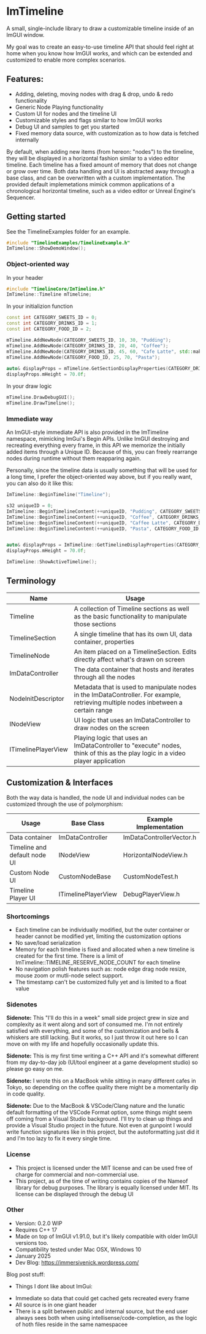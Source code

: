 
# ImTimeline 

A small, single-include library to draw a customizable timeline inside of an ImGUI window. 

My goal was to create an easy-to-use timeline API that should feel right at home when you know how ImGUI works, and which can be extended and customized to enable more complex scenarios.

## Features:
* Adding, deleting, moving nodes with drag & drop, undo & redo functionality
* Generic Node Playing functionality
* Custom UI for nodes and the timeline UI
* Customizable styles and flags similar to how ImGUI works
* Debug UI and samples to get you started
* Fixed memory data source, with customization as to how data is fetched internally

By default, when adding new items (from hereon: "nodes") to the timeline, they will  be displayed in a horizontal fashion similar to a video editor timeline. Each timeline has a fixed amount of memory that does not change or grow over time. Both data handling and UI is abstracted away through a base class, and can be overwritten with a custom implementation.
The provided default implemetations mimick common applications of a chronological horizontal timeline, such as a video editor or Unreal Engine's Sequencer.

## Getting started
See the TimelineExamples folder for an example.
```cpp
#include "TimelineExamples/TimelineExample.h"
ImTimeline::ShowDemoWindow();
```

### Object-oriented way
In your header

```cpp
#include "TimelineCore/ImTimeline.h"
ImTimeline::Timeline mTimeline;
```

In your initializion function
```cpp
const int CATEGORY_SWEETS_ID = 0;
const int CATEGORY_DRINKS_ID = 1;
const int CATEGORY_FOOD_ID = 2;

mTimeline.AddNewNode(CATEGORY_SWEETS_ID, 10, 30, "Pudding");
mTimeline.AddNewNode(CATEGORY_DRINKS_ID, 20, 40, "Coffee");
mTimeline.AddNewNode(CATEGORY_DRINKS_ID, 45, 60, "Cafe Latte", std::make_shared<CustomNodeTest>());
mTimeline.AddNewNode(CATEGORY_FOOD_ID, 25, 70, "Pasta");
    
auto& displayProps = mTimeline.GetSectionDisplayProperties(CATEGORY_DRINKS_ID);
displayProps.mHeight = 70.0f;
```

In your draw logic
```cpp
mTimeline.DrawDebugGUI();
mTimeline.DrawTimeline();
```


### Immediate way
An ImGUI-style immediate API is also provided in the ImTimeline namespace, mimicking ImGui's Begin APIs.
Unlike ImGUI destroying and recreating everything every frame, in this API we memorize the initially added items through a Unique ID. Because of this, you can freely rearrange nodes during runtime without them reapparing again.

Personally, since the timeline data is usually something that will be used for a long time, I prefer the object-oriented way above, but if you really want, you can also do it like this:

```cpp
ImTimeline::BeginTimeline("Timeline");

s32 uniqueID = 0;
ImTimeline::BeginTimelineContent(++uniqueID, "Pudding", CATEGORY_SWEETS_ID, 10, 30);
ImTimeline::BeginTimelineContent(++uniqueID, "Coffee", CATEGORY_DRINKS_ID, 20, 40);
ImTimeline::BeginTimelineContent(++uniqueID, "Caffee Latte", CATEGORY_DRINKS_ID, 45, 60, std::make_shared<CustomNodeTest>());
ImTimeline::BeginTimelineContent(++uniqueID, "Pasta", CATEGORY_FOOD_ID, 25, 70);


auto& displayProps = ImTimeline::GetTimelineDisplayProperties(CATEGORY_DRINKS_ID);
displayProps.mHeight = 70.0f;

ImTimeline::ShowActiveTimeline();
```



## Terminology

| Name | Usage | 
|----------|----------|
| Timeline | A collection of Timeline sections as well as the basic functionality to manipulate those sections  |
| TimelineSection | A single timeline that has its own UI, data container, properties |
| TimelineNode | An item placed on a TimelineSection. Edits directly affect what's drawn on screen |
| ImDataController | The data container that hosts and iterates through all the nodes  |
| NodeInitDescriptor | Metadata that is used to manipulate nodes in the ImDataController. For example, retrieving multiple nodes inbetween a certain range |
| INodeView | UI logic that uses an ImDataController to draw nodes on the screen
| ITimelinePlayerView | Playing logic that uses an ImDataController to "execute" nodes, think of this as the play logic in a video player application |

## Customization & Interfaces
Both the way data is handled, the node UI and individual nodes can be customized through the use of polymorphism: 

| Usage | Base Class | Example Implementation | 
|----------|----------|----------| 
| Data container | ImDataController | ImDataControllerVector.h |
| Timeline and default node UI | INodeView | HorizontalNodeView.h | 
| Custom Node UI | CustomNodeBase | CustomNodeTest.h |
| Timeline Player UI | ITimelinePlayerView | DebugPlayerView.h |

### Shortcomings
* Each timeline can be individually modified, but the outer container or header cannot be modified yet, limiting the customization options
* No save/load serialization
* Memory for each timeline is fixed and allocated when a new timeline is created for the first time. There is a limit of ImTimeline::TIMELINE_RESERVE_NODE_COUNT for each timeline
* No navigation polish features such as: node edge drag node resize, mouse zoom or mutli-node select support.
* The timestamp can't be customized fully yet and is limited to a float value

### Sidenotes

**Sidenote:** This "I'll do this in a week" small side project grew in size and complexity as it went along and sort of consumed me. I'm not entirely satisfied with everything, and some of the customization and bells & whiskers are still lacking. But it works, so I just throw it out here so I can move on with my life and hopefully occasionally update this.

**Sidenote:**  This is my first time writing a C++ API and it's somewhat different from my day-to-day job (UI/tool engineer at a game development studio) so please go easy on me.

**Sidenote:** I wrote this on a MacBook while sitting in many different cafes in Tokyo, so depending on the coffee quality there might be a momentarily dip in code quality. 

**Sidenote:** Due to the MacBook & VSCode/Clang nature and the lunatic default formatting of the VSCode Format option, some things might seem off coming from a Visual Studio background. I'll try to clean up things and provide a Visual Studio project in the future. Not even at gunpoint I would write function signatures like in this project, but the autoformatting just did it and I'm too lazy to fix it every single time. 

### License
* This project is licensed under the MIT license and can be used free of charge for commercial and non-commercial use. 
* This project, as of the time of writing contains copies of the Nameof library for debug purposes. The library is equally licensed under MIT. Its license can be displayed through the debug UI

### Other
* Version: 0.2.0 WIP
* Requires C++ 17
* Made on top of ImGUI v1.91.0, but it's likely compatible with older ImGUI versions too.
* Compatibility tested under Mac OSX, Windows 10
* January 2025
* Dev Blog: https://immersivenick.wordpress.com/ 


Blog post stuff:

- Things I dont like about ImGui:
* Immediate so data that could get cached gets recreated every frame
* All source is in one giant header
* There is a split between public and internal source, but the end user always sees both when using intellisense/code-completion, as the logic of hoth files reside in the same namespacee